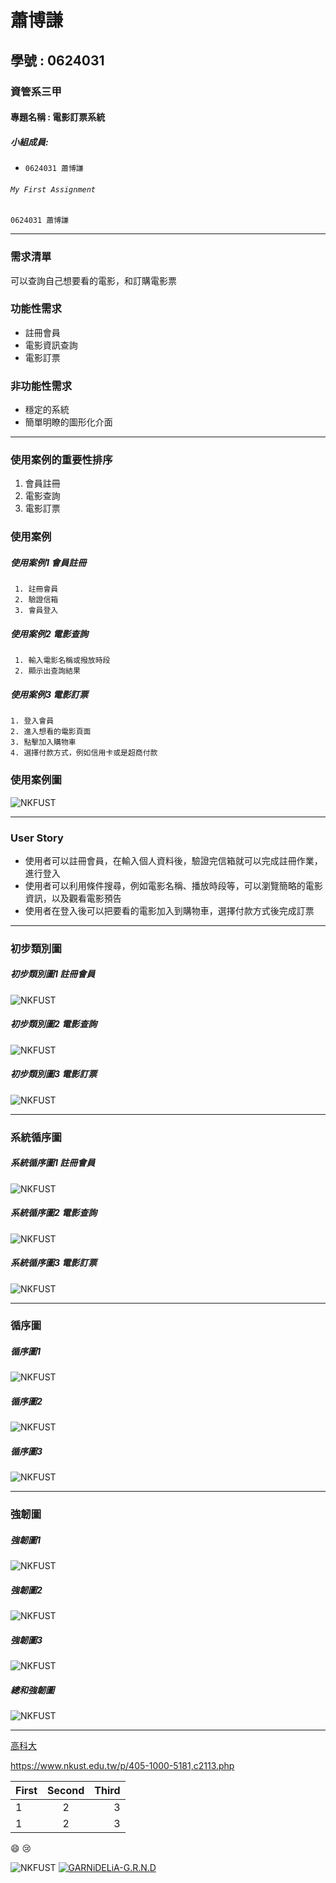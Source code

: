# 蕭博謙
## 學號 : 0624031
### 資管系三甲
#### 專題名稱 : 電影訂票系統
##### 小組成員:

* `0624031 蕭博謙`

###### `My First Assignment`	
```
0624031 蕭博謙
```
***
### 需求清單

 可以查詢自己想要看的電影，和訂購電影票
### 功能性需求
 * 註冊會員 
 * 電影資訊查詢
 * 電影訂票
 
### 非功能性需求
 * 穩定的系統
 * 簡單明瞭的圖形化介面
***
### 使用案例的重要性排序

1. 會員註冊
2. 電影查詢
3. 電影訂票


### 使用案例
##### 使用案例1 會員註冊
```
 1. 註冊會員
 2. 驗證信箱
 3. 會員登入
```
##### 使用案例2 電影查詢
```
 1. 輸入電影名稱或撥放時段
 2. 顯示出查詢結果
```
 ##### 使用案例3 電影訂票
 ```
 1. 登入會員
 2. 進入想看的電影頁面
 3. 點擊加入購物車
 4. 選擇付款方式，例如信用卡或是超商付款
```
### 使用案例圖
![NKFUST](uc.PNG "使用案例圖")
***
### User Story
 * 使用者可以註冊會員，在輸入個人資料後，驗證完信箱就可以完成註冊作業，進行登入 
 * 使用者可以利用條件搜尋，例如電影名稱、播放時段等，可以瀏覽簡略的電影資訊，以及觀看電影預告
 * 使用者在登入後可以把要看的電影加入到購物車，選擇付款方式後完成訂票
***
### 初步類別圖
##### 初步類別圖1 註冊會員
![NKFUST](p1.PNG "初步類別圖1")

##### 初步類別圖2 電影查詢
![NKFUST](p2.PNG "初步類別圖2")

##### 初步類別圖3 電影訂票
![NKFUST](p3.PNG "初步類別圖3")
***
### 系統循序圖

##### 系統循序圖1 註冊會員
![NKFUST](s1.PNG "系統循序圖1")

##### 系統循序圖2 電影查詢
![NKFUST](s2.PNG "系統循序圖2")

##### 系統循序圖3 電影訂票
![NKFUST](s3.PNG "系統循序圖3")
***
### 循序圖
##### 循序圖1
![NKFUST](循序圖1.jpg "循序圖1")
##### 循序圖2
![NKFUST](循序圖2.jpg "循序圖2")
##### 循序圖3
![NKFUST](循序圖3.jpg "循序圖3")
***
### 強韌圖
##### 強韌圖1
![NKFUST](強韌圖1.jpg "強韌圖1")
##### 強韌圖2
![NKFUST](強韌圖2.jpg "強韌圖2")
##### 強韌圖3
![NKFUST](強韌圖3.jpg "強韌圖3")
##### 總和強韌圖
![NKFUST](強韌圖.jpg "強韌圖")
***
[高科大](https://www.nkust.edu.tw/p/405-1000-5181,c2113.php)

<https://www.nkust.edu.tw/p/405-1000-5181,c2113.php>

|First|Second|Third|
|:------|:------:|------:|
|1|2|3|
|1|2|3|

:smile:
:cry:

![NKFUST](nkust.png "第一科大")
[![GARNiDELiA-G.R.N.D](https://img.youtube.com/vi/WCDY2gm0NH0/0.jpg)](https://youtu.be/WCDY2gm0NH0 "GARNiDELiA-G.R.N.D")




